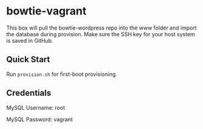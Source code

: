 # bowtie-vagrant

This box will pull the bowtie-wordpress repo into the www folder and import the database during provision. Make sure the SSH key for your host system is saved in GitHub.

## Quick Start

Run `provision.sh` for first-boot provisioning. 

## Credentials

MySQL Username: root

MySQL Password: vagrant
